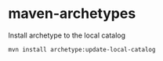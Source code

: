 # maven-archetypes

Install archetype to the local catalog

`mvn install archetype:update-local-catalog`

